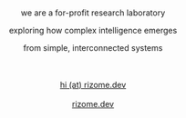 <div align="center">
  <br>
  <p>we are a for-profit research laboratory</p>
  <p>exploring how complex intelligence emerges</p>
  <p>from simple, interconnected systems</p>
  <br>
</div>

<div align="center">
  <br>
  <a href="mailto://hi@rizome.dev">hi (at) rizome.dev</a>
  <br>
</div>

<div align="center">
  <br>
  <a href="https://rizome.dev">rizome.dev</a>
  <br>
</div>
